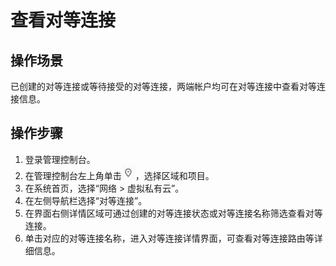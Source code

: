 # 查看对等连接<a name="vpc_peering_0001"></a>

## 操作场景<a name="s574e86cec74c4099a9e88d64a6c7b03f"></a>

已创建的对等连接或等待接受的对等连接，两端帐户均可在对等连接中查看对等连接信息。

## 操作步骤<a name="scbc6c91ae3c84b6584bd94f1893ceb79"></a>

1.  登录管理控制台。
2.  在管理控制台左上角单击![](figures/icon-region.png)，选择区域和项目。
3.  在系统首页，选择“网络 \> 虚拟私有云”。
4.  在左侧导航栏选择“对等连接”。
5.  在界面右侧详情区域可通过创建的对等连接状态或对等连接名称筛选查看对等连接。
6.  单击对应的对等连接名称，进入对等连接详情界面，可查看对等连接路由等详细信息。

